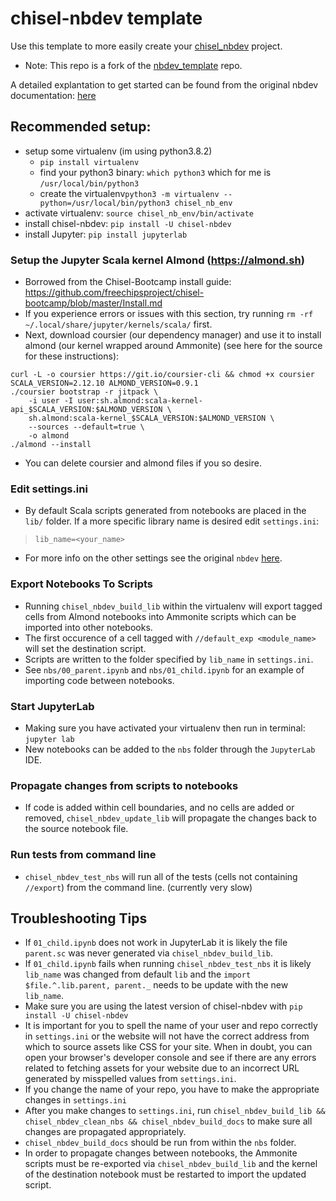 # chisel-nbdev template
Use this template to more easily create your [chisel_nbdev](https://github.com/ucsc-vama/chisel_nbdev) project.

- Note: This repo is a fork of the [nbdev_template](https://github.com/fastai/nbdev_template) repo.

A detailed explantation to get started can be found from the original nbdev documentation: [here](https://nbdev.fast.ai/tutorial.html#Set-up-Repo)

## Recommended setup:
- setup some virtualenv (im using python3.8.2)
  - `pip install virtualenv`
  - find your python3 binary: `which python3` which for me is `/usr/local/bin/python3`
  - create the virtualenv`python3 -m virtualenv --python=/usr/local/bin/python3 chisel_nb_env`
- activate virtualenv: `source chisel_nb_env/bin/activate`
- install chisel-nbdev: `pip install -U chisel-nbdev`
- install Jupyter: `pip install jupyterlab`

### Setup the Jupyter Scala kernel Almond (https://almond.sh) 
- Borrowed from the Chisel-Bootcamp install guide: https://github.com/freechipsproject/chisel-bootcamp/blob/master/Install.md
- If you experience errors or issues with this section, try running `rm -rf ~/.local/share/jupyter/kernels/scala/` first.
- Next, download coursier (our dependency manager) and use it to install almond (our kernel wrapped around Ammonite) (see here for the source for these instructions):
```
curl -L -o coursier https://git.io/coursier-cli && chmod +x coursier
SCALA_VERSION=2.12.10 ALMOND_VERSION=0.9.1
./coursier bootstrap -r jitpack \
    -i user -I user:sh.almond:scala-kernel-api_$SCALA_VERSION:$ALMOND_VERSION \
    sh.almond:scala-kernel_$SCALA_VERSION:$ALMOND_VERSION \
    --sources --default=true \
    -o almond
./almond --install
```
- You can delete coursier and almond files if you so desire.

### Edit settings.ini
- By default Scala scripts generated from notebooks are placed in the `lib/` folder. If a more specific library name is desired edit `settings.ini`:
> ```
> lib_name=<your_name>
> ```
- For more info on the other settings see the original `nbdev` [here](https://nbdev.fast.ai/tutorial.html#Set-up-Repo).

### Export Notebooks To Scripts
- Running `chisel_nbdev_build_lib` within the virtualenv will export tagged cells from Almond notebooks into Ammonite scripts which can be imported into other notebooks.
- The first occurence of a cell tagged with `//default_exp <module_name>` will set the destination script.
- Scripts are written to the folder specified by `lib_name` in `settings.ini`.
- See `nbs/00_parent.ipynb` and `nbs/01_child.ipynb` for an example of importing code between notebooks.
 
### Start JupyterLab
- Making sure you have activated your virtualenv then run in terminal: ```jupyter lab```
- New notebooks can be added to the `nbs` folder through the `JupyterLab` IDE.

### Propagate changes from scripts to notebooks
- If code is added within cell boundaries, and no cells are added or removed, `chisel_nbdev_update_lib` will propagate the changes back to the source notebook file.

### Run tests from command line
- `chisel_nbdev_test_nbs` will run all of the tests (cells not containing `//export`) from the command line. (currently very slow)

## Troubleshooting Tips
- If `01_child.ipynb` does not work in JupyterLab it is likely the file `parent.sc` was never generated via `chisel_nbdev_build_lib`.
- If `01_child.ipynb` fails when running `chisel_nbdev_test_nbs` it is likely `lib_name` was changed from default `lib` and the ```import $file.^.lib.parent, parent._``` needs to be update with the new `lib_name`.
-  Make sure you are using the latest version of chisel-nbdev with `pip install -U chisel-nbdev`
-  It is important for you to spell the name of your user and repo correctly in `settings.ini` or the website will not have the correct address from which to source assets like CSS for your site.  When in doubt, you can open your browser's developer console and see if there are any errors related to fetching assets for your website due to an incorrect URL generated by misspelled values from `settings.ini`.
-  If you change the name of your repo, you have to make the appropriate changes in `settings.ini`
-  After you make changes to `settings.ini`, run `chisel_nbdev_build_lib && chisel_nbdev_clean_nbs && chisel_nbdev_build_docs` to make sure all changes are propagated appropriately.
-  `chisel_nbdev_build_docs` should be run from within the `nbs` folder.
-  In order to propagate changes between notebooks, the Ammonite scripts must be re-exported via `chisel_nbdev_build_lib` and the kernel of the destination notebook must be restarted to import the updated script.

